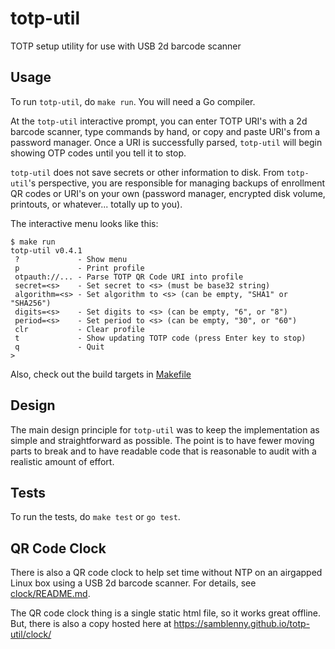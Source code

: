 # totp-util

TOTP setup utility for use with USB 2d barcode scanner


## Usage

To run `totp-util`, do `make run`. You will need a Go compiler.

At the `totp-util` interactive prompt, you can enter TOTP URI's with a 2d
barcode scanner, type commands by hand, or copy and paste URI's from a password
manager. Once a URI is successfully parsed, `totp-util` will begin showing OTP
codes until you tell it to stop.

`totp-util` does not save secrets or other information to disk. From
`totp-util`'s perspective, you are responsible for managing backups of
enrollment QR codes or URI's on your own (password manager, encrypted disk
volume, printouts, or whatever... totally up to you).

The interactive menu looks like this:

```
$ make run
totp-util v0.4.1
 ?             - Show menu
 p             - Print profile
 otpauth://... - Parse TOTP QR Code URI into profile
 secret=<s>    - Set secret to <s> (must be base32 string)
 algorithm=<s> - Set algorithm to <s> (can be empty, "SHA1" or "SHA256")
 digits=<s>    - Set digits to <s> (can be empty, "6", or "8")
 period=<s>    - Set period to <s> (can be empty, "30", or "60")
 clr           - Clear profile
 t             - Show updating TOTP code (press Enter key to stop)
 q             - Quit
> 
```

Also, check out the build targets in [Makefile](Makefile)


## Design

The main design principle for `totp-util` was to keep the implementation as
simple and straightforward as possible. The point is to have fewer moving parts
to break and to have readable code that is reasonable to audit with a realistic
amount of effort.


## Tests

To run the tests, do `make test` or `go test`.


## QR Code Clock

There is also a QR code clock to help set time without NTP on an
airgapped Linux box using a USB 2d barcode scanner. For details,
see [clock/README.md](clock/README.md).

The QR code clock thing is a single static html file, so it works
great offline. But, there is also a copy hosted here at
https://samblenny.github.io/totp-util/clock/

